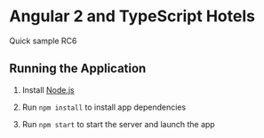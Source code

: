 # Angular 2 and TypeScript Hotels

Quick sample RC6

## Running the Application

1. Install [Node.js](http://nodejs.org)

1. Run `npm install` to install app dependencies

1. Run `npm start` to start the server and launch the app

